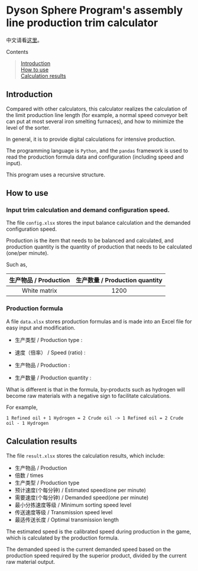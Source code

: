 Dyson Sphere Program's assembly line production trim calculator
====


中文请看[这里](https://github.com/Laopeng2019/Dyson_Sphere_Program/blob/master/Readme.md)。

Contents
> [Introduction](https://github.com/Laopeng2019/Dyson_Sphere_Program/blob/master/Readme_en.md#introduction)<br>
> [How to use](https://github.com/Laopeng2019/Dyson_Sphere_Program/blob/master/Readme_en.md#how-to-use)<br>
> [Calculation results](https://github.com/Laopeng2019/Dyson_Sphere_Program/blob/master/Readme_en.md#calculation-results)<br>

## Introduction
Compared with other calculators, this calculator realizes the calculation of the limit production line length (for example, a normal speed conveyor belt can put at most several iron smelting furnaces), and how to minimize the level of the sorter.

In general, it is to provide digital calculations for intensive production.

The programming language is `Python`, and the `pandas` framework is used to read the production formula data and configuration (including speed and input).

This program uses a recursive structure.


## How to use

### Input trim calculation and demand configuration speed.

The file `config.xlsx` stores the input balance calculation and the demanded configuration speed.

Production is the item that needs to be balanced and calculated, and production quantity is the quantity of production that needs to be calculated (one/per minute).

Such as,

| 生产物品 / Production | 生产数量 / Production quantity |
| :---: | :---: |
| White matrix | 1200 |


### Production formula

A file `data.xlsx` stores production formulas and is made into an Excel file for easy input and modification.


- 生产类型 / Production type :

- 速度（倍率） /  Speed (ratio)	:

- 生产物品 / Production :

- 生产数量 / Production quantity :

What is different is that in the formula, by-products such as hydrogen will become raw materials with a negative sign to facilitate calculations.

For example,

```
1 Refined oil + 1 Hydrogen = 2 Crude oil -> 1 Refined oil = 2 Crude oil - 1 Hydrogen
```

## Calculation results

The file `result.xlsx` stores the calculation results, 
which include:
- 生产物品 / Production	
- 倍数 / times	
- 生产类型 / Production type	
- 预计速度(个每分钟) / Estimated speed(one per minute)	
- 需要速度(个每分钟) / Demanded speed(one per minute)	
- 最小分拣速度等级 / Minimum sorting speed level	
- 传送速度等级 / Transmission speed level	
- 最适传送长度 / Optimal transmission length

The estimated speed is the calibrated speed during production in the game, which is calculated by the production formula.

The demanded speed is the current demanded speed based on the production speed required by the superior product, divided by the current raw material output.

